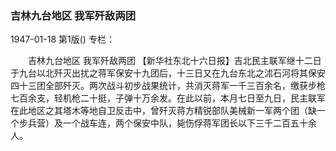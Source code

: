 ### 吉林九台地区  我军歼敌两团

1947-01-18
第1版()
专栏：

　　吉林九台地区
    我军歼敌两团
    【新华社东北十六日报】吉北民主联军继十二日于九台以北歼灭出扰之蒋军保安十九团后，十三日又在九台东北之沭石河将其保安四十三团全部歼灭。两次战斗初步战果统计，共消灭蒋军一千三百余名，缴获步枪七百余支，轻机枪二十挺，子弹十万余发。在此以前，本月七日至九日，民主联军在此地区之其塔木等地自卫反击中，曾歼灭蒋方精锐部队美械新一军两个团（缺一个步兵营）及一个战车连，两个保安中队，毙伤俘蒋军团长以下三千二百五十余人。
